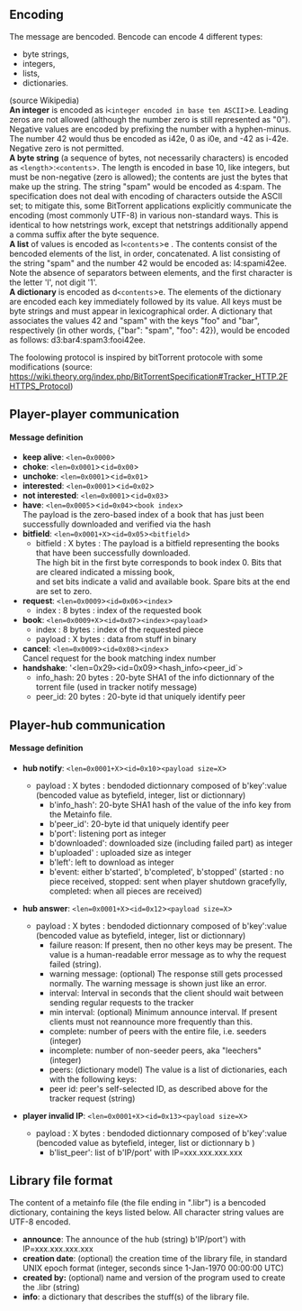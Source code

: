 ## Encoding

The message are bencoded. Bencode can encode 4 different types:
  - byte strings,
  - integers,
  - lists, 
  - dictionaries.  
 
(source Wikipedia)  
**An integer** is encoded as i`<integer encoded in base ten ASCII`>e. Leading zeros are not allowed (although the number zero is 
still represented as "0"). Negative values are encoded by prefixing the number with a hyphen-minus. The number 42 would thus be 
encoded as i42e, 0 as i0e, and -42 as i-42e. Negative zero is not permitted.  
**A byte string** (a sequence of bytes, not necessarily characters) is encoded as `<length`>:`<contents`>. The length is encoded 
in base 10, like integers, but must be non-negative (zero is allowed); the contents are just the bytes that make up the string. The string "spam" would be encoded as 4:spam. The specification does not deal with encoding of characters outside the ASCII set; to mitigate this, some BitTorrent applications explicitly communicate the encoding (most commonly UTF-8) in various non-standard ways. This is identical to how netstrings work, except that netstrings additionally append a comma suffix after the byte sequence.  
**A list** of values is encoded as l`<contents`>e . The contents consist of the bencoded elements of the list, in order, concatenated.
A list consisting of the string "spam" and the number 42 would be encoded as: l4:spami42ee. Note the absence of separators between
elements, and the first character is the letter 'l', not digit '1'.  
**A dictionary** is encoded as d`<contents`>e. The elements of the dictionary are encoded each key immediately followed by its value.
All keys must be byte strings and must appear in lexicographical order. A dictionary that associates the values 42 and "spam" with
the keys "foo" and "bar", respectively (in other words, {"bar": "spam", "foo": 42}), would be encoded as follows: d3:bar4:spam3:fooi42ee.  




The foolowing protocol is inspired by bitTorrent protocole with some modifications (source: https://wiki.theory.org/index.php/BitTorrentSpecification#Tracker_HTTP.2FHTTPS_Protocol)
## Player-player communication
#### Message definition

- **keep alive**:         `<len=0x0000`>  
- **choke**:              `<len=0x0001`><`id=0x00`>    
- **unchoke**:            `<len=0x0001`><`id=0x01`>    
- **interested**:         `<len=0x0001`><`id=0x02`>
- **not interested**:     `<len=0x0001`><`id=0x03`>  
- **have**:               `<len=0x0005`><`id=0x04`>`<book index`>   
  The payload is the zero-based index of a book that has just been successfully downloaded and verified via the hash
- **bitfield**:           `<len=0x0001+X`>`<id=0x05`>`<bitfield`>    
  - bitfield : X bytes :  The payload is a bitfield representing the books that have been successfully downloaded.  
                          The high bit in the first byte corresponds to book index 0. Bits that are cleared indicated a missing book,  
                          and set bits indicate a valid and available book. Spare bits at the end are set to zero.
- **request**:            `<len=0x0009`>`<id=0x06`>`<index`>
  - index : 8 bytes : index of the requested book  
- **book**:              `<len=0x0009+X`>`<id=0x07`>`<index`>`<payload`>  
  - index   : 8 bytes : index of the requested piece  
  - payload : X bytes : data from stuff in binary  
- **cancel**:             `<len=0x0009`>`<id=0x08`>`<index`>  
  Cancel request for the book matching index number 
- **handshake**:          '<len=0x29`>`<id=0x09><hash_info`>`<peer_id`>
  - info_hash: 20 bytes : 20-byte SHA1 of the info dictionnary of the torrent file (used in tracker notify message)  
  - peer_id: 20 bytes : 20-byte id that uniquely identify peer


## Player-hub communication
#### Message definition

- **hub notify**:     `<len=0x0001+X`>`<id=0x10`>`<payload size=X`>   
  - payload : X bytes : bendoded dictionnary composed of b'key':value (bencoded value as bytefield, integer, list or dictionnary) 
      - b'info_hash': 20-byte SHA1 hash of the value of the info key from the Metainfo file.  
      - b'peer_id': 20-byte id that uniquely identify peer
      - b'port':  listening port as integer
      - b'downloaded': downloaded size (including failed part) as integer      
      - b'uploaded' : uploaded size as integer 
      - b'left': left to download as integer
      - b'event: either b'started', b'completed', b'stopped'   (started : no piece received, stopped: sent when player shutdown gracefylly,
        completed: when all pieces are received)
        
- **hub answer**:    `<len=0x0001+X`>`<id=0x12`>`<payload size=X`>  
  - payload : X bytes : bendoded dictionnary composed of b'key':value (bencoded value as bytefield, integer, list or dictionnary) 
    - failure reason: If present, then no other keys may be present. The value is a human-readable error message as to why the request failed (string).
    - warning message: (optional) The response still gets processed normally. The warning message is shown just like an error.
    - interval: Interval in seconds that the client should wait between sending regular requests to the tracker
    - min interval: (optional) Minimum announce interval. If present clients must not reannounce more frequently than this.
    - complete: number of peers with the entire file, i.e. seeders (integer)
    - incomplete: number of non-seeder peers, aka "leechers" (integer)
    - peers: (dictionary model) The value is a list of dictionaries, each with the following keys:
    - peer id: peer's self-selected ID, as described above for the tracker request (string)

- **player invalid IP**:    `<len=0x0001+X`>`<id=0x13`>`<payload size=X`>  
  - payload : X bytes : bendoded dictionnary composed of b'key':value (bencoded value as bytefield, integer, list or dictionnary b ) 
    - b'list_peer': list of b'IP/port'     with IP=xxx.xxx.xxx.xxx


## Library file format
The content of a metainfo file (the file ending in ".libr") is a bencoded dictionary, containing the keys listed below.
All character string values are UTF-8 encoded.  
  - **announce**: The announce of the hub (string) b'IP/port')   with IP=xxx.xxx.xxx.xxx
  - **creation date**: (optional) the creation time of the library file, in standard UNIX epoch format (integer, seconds since 1-Jan-1970 00:00:00 UTC)
  - **created by:** (optional) name and version of the program used to create the .libr (string)
  - **info**: a dictionary that describes the stuff(s) of the library file.




